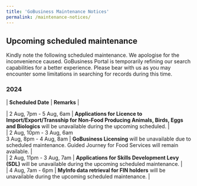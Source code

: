 ```yaml
---
title: 'GoBusiness Maintenance Notices'
permalink: /maintenance-notices/
---
```


## Upcoming scheduled maintenance

Kindly note the following scheduled maintenance. We apologise for the inconvenience caused. 
GoBusiness Portal is temporarily refining our search capabilities for a better experience. Please bear with us as you may encounter some limitations in searching for records during this time.

### 2024 

| **Scheduled Date** | **Remarks** |  

    
| 2 Aug, 7pm - 5 Aug, 6am | **Applications for Licence to Import/Export/Transship for Non-Food Producing Animals, Birds, Eggs and Biologics** will be unavailable during the upcoming scheduled. |        
| 2 Aug, 10pm - 3 Aug, 6am<br>3 Aug, 8pm - 4 Aug, 8am | **GoBusiness Licensing** will be unavailable due to scheduled maintenance. Guided Journey for Food Services will remain available. |      
| 2 Aug, 11pm - 3 Aug, 7am | **Applications for Skills Development Levy (SDL)** will be unavailable during the upcoming scheduled maintenance. |      
| 4 Aug, 7am - 6pm | **MyInfo data retrieval for FIN holders** will be unavailable during the upcoming scheduled maintenance. |      





<script src="/jquery/jquery.min.js"></script> <script src="/jquery/resize-tables.js"></script>
